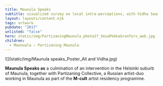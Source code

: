 ```yaml
---
title: Maunula Speaks
subtitle: visualized survey on local intra-perceptions, with Vidha Saumya
layout: layouts/content.njk
tags: artwork
pubdate: "2017"
unlisted: "false"
hero: static/img/PartizaningMaunula_photo27_VesaPekkaGronfors_web.jpg
children:
  - Maunuala ~ Partizaning Maunula
---
```

![](static/img/Maunula speaks_Poster_Ali and Vidha.jpg)

**Maunula Speaks as** a culmination of an intervention in the Helsinki suburb of Maunula, together with Partizaning Collective, a Russian artist-duo working in Maunula as part of the **M-cult** artist residency programme.